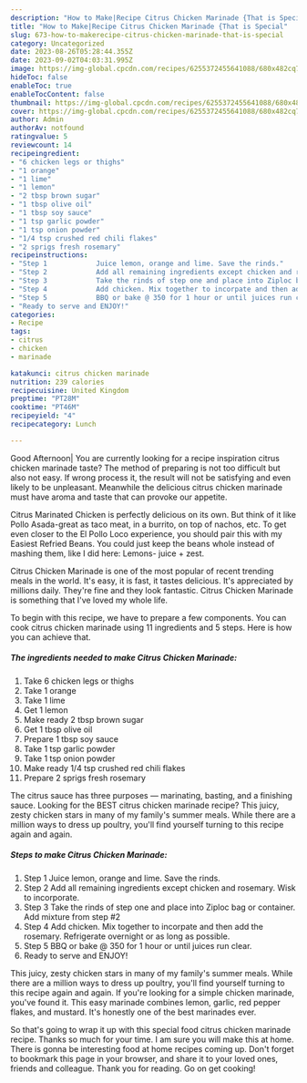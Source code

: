 ```yaml
---
description: "How to Make|Recipe Citrus Chicken Marinade {That is Special"
title: "How to Make|Recipe Citrus Chicken Marinade {That is Special"
slug: 673-how-to-makerecipe-citrus-chicken-marinade-that-is-special
category: Uncategorized
date: 2023-08-26T05:28:44.355Z
date: 2023-09-02T04:03:31.995Z
image: https://img-global.cpcdn.com/recipes/6255372455641088/680x482cq70/citrus-chicken-marinade-recipe-main-photo.jpg
hideToc: false
enableToc: true
enableTocContent: false
thumbnail: https://img-global.cpcdn.com/recipes/6255372455641088/680x482cq70/citrus-chicken-marinade-recipe-main-photo.jpg
cover: https://img-global.cpcdn.com/recipes/6255372455641088/680x482cq70/citrus-chicken-marinade-recipe-main-photo.jpg
author: Admin
authorAv: notfound
ratingvalue: 5
reviewcount: 14
recipeingredient:
- "6 chicken legs or thighs"
- "1 orange"
- "1 lime"
- "1 lemon"
- "2 tbsp brown sugar"
- "1 tbsp olive oil"
- "1 tbsp soy sauce"
- "1 tsp garlic powder"
- "1 tsp onion powder"
- "1/4 tsp crushed red chili flakes"
- "2 sprigs fresh rosemary"
recipeinstructions:
- "Step 1            Juice lemon, orange and lime. Save the rinds."
- "Step 2            Add all remaining ingredients except chicken and rosemary. Wisk to incorporate."
- "Step 3            Take the rinds of step one and place into Ziploc bag or container. Add mixture from step #2"
- "Step 4            Add chicken. Mix together to incorpate and then add the rosemary. Refrigerate overnight or as long as possible."
- "Step 5            BBQ or bake @ 350 for 1 hour or until juices run clear."
- "Ready to serve and ENJOY!"
categories:
- Recipe
tags:
- citrus
- chicken
- marinade

katakunci: citrus chicken marinade 
nutrition: 239 calories
recipecuisine: United Kingdom
preptime: "PT28M"
cooktime: "PT46M"
recipeyield: "4"
recipecategory: Lunch

---
```



Good Afternoon| You are currently looking for a recipe inspiration citrus chicken marinade taste? The method of preparing is not too difficult but also not easy. If wrong process it, the result will not be satisfying and even likely to be unpleasant. Meanwhile the delicious citrus chicken marinade must have aroma and taste that can provoke our appetite.





Citrus Marinated Chicken is perfectly delicious on its own. But think of it like Pollo Asada-great as taco meat, in a burrito, on top of nachos, etc. To get even closer to the El Pollo Loco experience, you should pair this with my Easiest Refried Beans. You could just keep the beans whole instead of mashing them, like I did here: Lemons- juice + zest.

Citrus Chicken Marinade is one of the most popular of recent trending meals in the world. It's easy, it is fast, it tastes delicious. It's appreciated by millions daily. They're fine and they look fantastic. Citrus Chicken Marinade is something that I've loved my whole life.


To begin with this recipe, we have to prepare a few components. You can cook citrus chicken marinade using 11 ingredients and 5 steps. Here is how you can achieve that.

<!--inarticleads1-->

##### The ingredients needed to make Citrus Chicken Marinade:

1. Take 6 chicken legs or thighs
1. Take 1 orange
1. Take 1 lime
1. Get 1 lemon
1. Make ready 2 tbsp brown sugar
1. Get 1 tbsp olive oil
1. Prepare 1 tbsp soy sauce
1. Take 1 tsp garlic powder
1. Take 1 tsp onion powder
1. Make ready 1/4 tsp crushed red chili flakes
1. Prepare 2 sprigs fresh rosemary


The citrus sauce has three purposes — marinating, basting, and a finishing sauce. Looking for the BEST citrus chicken marinade recipe? This juicy, zesty chicken stars in many of my family&#39;s summer meals. While there are a million ways to dress up poultry, you&#39;ll find yourself turning to this recipe again and again. 

<!--inarticleads2-->

##### Steps to make Citrus Chicken Marinade:

1. Step 1            Juice lemon, orange and lime. Save the rinds.
1. Step 2            Add all remaining ingredients except chicken and rosemary. Wisk to incorporate.
1. Step 3            Take the rinds of step one and place into Ziploc bag or container. Add mixture from step #2
1. Step 4            Add chicken. Mix together to incorpate and then add the rosemary. Refrigerate overnight or as long as possible.
1. Step 5            BBQ or bake @ 350 for 1 hour or until juices run clear.
1. Ready to serve and ENJOY!

This juicy, zesty chicken stars in many of my family&#39;s summer meals. While there are a million ways to dress up poultry, you&#39;ll find yourself turning to this recipe again and again. If you&#39;re looking for a simple chicken marinade, you&#39;ve found it. This easy marinade combines lemon, garlic, red pepper flakes, and mustard. It&#39;s honestly one of the best marinades ever. 

So that's going to wrap it up with this special food citrus chicken marinade recipe. Thanks so much for your time. I am sure you will make this at home. There is gonna be interesting food at home recipes coming up. Don't forget to bookmark this page in your browser, and share it to your loved ones, friends and colleague. Thank you for reading. Go on get cooking!

